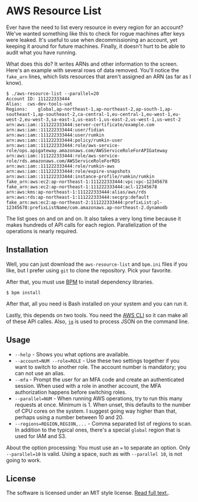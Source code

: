 AWS Resource List
=================

Ever have the need to list every resource in every region for an account? We've wanted something like this to check for rogue machines after keys were leaked. It's useful to use when decommissioning an account, yet keeping it around for future machines. Finally, it doesn't hurt to be able to audit what you have running.

What does this do? It writes ARNs and other information to the screen. Here's an example with several rows of data removed. You'll notice the `fake_arn` lines, which lists resources that aren't assigned an ARN (as far as I know).

    $ ./aws-resource-list --parallel=20
    Account ID: 111222333444
    Alias:  cws-dev-tools-uat
    Regions:    global,ap-northeast-1,ap-northeast-2,ap-south-1,ap-southeast-1,ap-southeast-2,ca-central-1,eu-central-1,eu-west-1,eu-west-2,eu-west-3,sa-east-1,us-east-1,us-east-2,us-west-1,us-west-2
    arn:aws:iam::111222333444:server-certificate/example.com
    arn:aws:iam::111222333444:user/fidian
    arn:aws:iam::111222333444:user/rumkin
    arn:aws:iam::111222333444:policy/rumkin-user
    arn:aws:iam::111222333444:role/aws-service-role/ops.apigateway.amazonaws.com/AWSServiceRoleForAPIGateway
    arn:aws:iam::111222333444:role/aws-service-role/rds.amazonaws.com/AWSServiceRoleForRDS
    arn:aws:iam::111222333444:role/rumkin-aws
    arn:aws:iam::111222333444:role/expire-snapshots
    arn:aws:iam::111222333444:instance-profile/rumkin/rumkin
    fake_arn:aws:ec2:ap-northeast-1:111222333444:vpc:vpc-12345678
    fake_arn:aws:ec2:ap-northeast-1:111222333444:acl-12345678
    arn:aws:kms:ap-northeast-1:111222333444:alias/aws/rds
    arn:aws:rds:ap-northeast-1:111222333444:secgrp:default
    fake_arn:aws:ec2:ap-northeast-2:111222333444:prefixList:pl-12345678:prefixListName/com.amazonaws.ap-northeast-2.dynamodb

The list goes on and on and on. It also takes a very long time because it makes hundreds of API calls for each region. Parallelization of the operations is nearly required.


Installation
------------

Well, you can just download the `aws-resource-list` and `bpm.ini` files if you like, but I prefer using `git` to clone the repository. Pick your favorite.

After that, you must use [BPM](https://github.com/bpm-rocks/bpm) to install dependency libraries.

    $ bpm install

After that, all you need is Bash installed on your system and you can run it.

Lastly, this depends on two tools. You need the [AWS CLI](https://aws.amazon.com/cli/) so it can make all of these API calles. Also, [`jq`](https://stedolan.github.io/jq/) is used to process JSON on the command line.


Usage
-----

* `--help` - Shows you what options are available.
* `--account=NUM --role=ROLE` - Use these two settings together if you want to switch to another role. The account number is mandatory; you can not use an alias.
* `--mfa` - Prompt the user for an MFA code and create an authenticated session. When used with a role in another account, the MFA authorization happens before switching roles.
* `--parallel=NUM` - When running AWS operations, try to run this many requests at once. Minimum is 1. When unset, this defaults to the number of CPU cores on the system. I suggest going way higher than that, perhaps using a number between 10 and 20.
* `--regions=REGION,REGION,...` - Comma separated list of regions to scan. In addition to the typical ones, there's a special `global` region that is used for IAM and S3.

About the option processing: You must use an `=` to separate an option. Only `--parallel=10` is valid. Using a space, such as with `--parallel 10`, is not going to work.


License
-------

The software is licensed under an MIT style license. [Read full text.](LICENSE.md).
